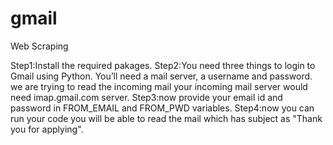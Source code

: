 # gmail
Web Scraping

Step1:Install the required pakages.
Step2:You need three things to login to Gmail using Python. You’ll need a mail server, a username and password. we are trying to read the incoming mail your incoming mail server would need imap.gmail.com server.
Step3:now provide your email id and password in FROM_EMAIL and FROM_PWD variables.
Step4:now you can run  your code you will be able to read the mail which has subject as "Thank you for applying".
